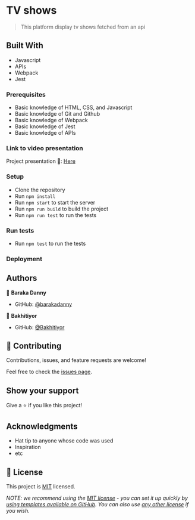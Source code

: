 # TV shows

> This platform display tv shows fetched from an api

## Built With

- Javascript
- APIs
- Webpack
- Jest

### Prerequisites

- Basic knowledge of HTML, CSS, and Javascript
- Basic knowledge of Git and Github
- Basic knowledge of Webpack
- Basic knowledge of Jest
- Basic knowledge of APIs

### Link to video presentation
Project presentation 🚀: [Here](https://drive.google.com/file/d/1zyl3pqeKFgb7QriFVEJOCQHm4IVgcQYJ/view?usp=sharing)


### Setup

- Clone the repository
- Run `npm install`
- Run `npm start` to start the server
- Run `npm run build` to build the project
- Run `npm run test` to run the tests

### Run tests

- Run `npm test` to run the tests

### Deployment

## Authors

👤 **Baraka Danny**

- GitHub: [@barakadanny](https://github.com/barakadanny)

👤 **Bakhitiyor**

- GitHub: [@Bakhitiyor](https://github.com/username-forGithub)

## 🤝 Contributing

Contributions, issues, and feature requests are welcome!

Feel free to check the [issues page](../../issues/).

## Show your support

Give a ⭐️ if you like this project!

## Acknowledgments

- Hat tip to anyone whose code was used
- Inspiration
- etc

## 📝 License

This project is [MIT](./LICENSE) licensed.

_NOTE: we recommend using the [MIT license](https://choosealicense.com/licenses/mit/) - you can set it up quickly by [using templates available on GitHub](https://docs.github.com/en/communities/setting-up-your-project-for-healthy-contributions/adding-a-license-to-a-repository). You can also use [any other license](https://choosealicense.com/licenses/) if you wish._

